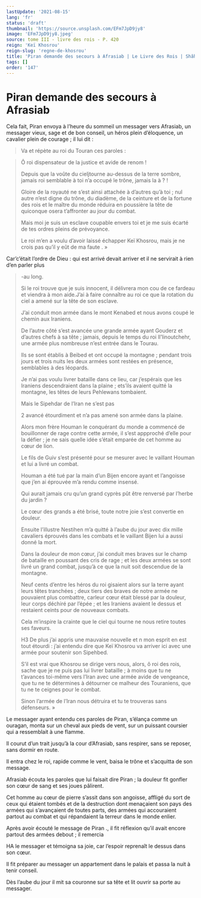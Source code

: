 ```yaml
---
lastUpdate: '2021-08-15'
lang: 'fr'
status: 'draft'
thumbnail: 'https://source.unsplash.com/EFm7JpD9jy8'
image: 'EFm7JpD9jy8.jpeg'
source: tome III - livre des rois - P. 420
reign: 'Keï Khosrou'
reign-slug: 'regne-de-khosrou'
title: 'Piran demande des secours à Afrasiab | Le Livre des Rois | Shâhnâmeh'
tags: []
order: '147'
---
```


<!-- LTeX: language=fr -->

# Piran demande des secours à Afrasiab

Cela fait, Piran envoya à l’heure du sommeil un messager vers Afrasiab, un messager vieux, sage et de bon conseil, un héros plein d’éloquence, un cavalier plein de courage ; il lui dit :

> Va et répète au roi du Touran ces paroles :

> Ô roi dispensateur de la justice et avide de renom !
>
> Depuis que la voûte du cieljtourne au-dessus de la terre sombre, jamais roi semblable à toi n’a occupé le trône, jamais la à ? !
>
> Gloire de la royauté ne s’est ainsi attachée à d’autres qu’à toi ; nul autre n’est digne du trône, du diadème, de la ceinture et de la fortune des rois et le maître du monde réduira en poussière la tête de quiconque osera t’affronter au jour du combat.
>
> Mais moi je suis un esclave coupable envers toi et je me suis écarté de tes ordres pleins de prévoyance.
>
> Le roi m’en a voulu d’avoir laissé échapper Keï Khosrou, mais je ne crois pas qu’il y eût de ma faute . »

Car’c’était l’ordre de Dieu : qui est arrivé devait arriver et il ne servirait à rien d’en parler plus
> -au long.
>
> Si le roi trouve que je suis innocent, il délivrera mon cou de ce fardeau et viendra à mon aide.J’ai à faire connaître au roi ce que la rotation du ciel a amené sur la tête de son esclave.
>
> J’ai conduit mon armée dans le mont Kenabed et nous avons coupé le chemin aux Iraniens.
>
> De l’autre côté s’est avancée une grande armée ayant Gouderz et d’autres chefs à sa tête ; jamais, depuis le temps du roi ll’linoutchehr, une armée plus nombreuse n’est entrée dans le Tourau.
>
> Ils se sont établis à Beibed et ont occupé la montagne ; pendant trois jours et trois nuits les deux armées sont restées en présence, semblables à des léopards.
>
> Je n’ai pas voulu livrer bataille dans ce lieu, car j’espérais que les Iraniens descendraient dans la plaine ; ets’ils avaient quitté la montagne, les têtes de leurs Pehlewans tombaient.
>
> Mais le Sipehdar de l’Iran ne s’est pas
>
> 2 avancé étourdiment et n’a pas amené son armée dans la plaine.
>
> Alors mon frère Houman le conquérant du monde a commencé de bouillonner de rage contre cette armée, il s’est appproché d’elle pour la défier ; je ne sais quelle idée s’était emparée de cet homme au cœur de lion.
>
> Le fils de Guiv s’est présenté pour se mesurer avec le vaillant Houman et lui a livré un combat.
>
> Houman a été tué par la main d’un Bijen encore ayant et l’angoisse que j’en ai éprouvée m’a rendu comme insensé.
>
> Qui aurait jamais cru qu’un grand cyprès pût être renversé par l’herbe du jardin ?
>
> Le cœur des grands a été brisé, toute notre joie s’est convertie en douleur.
>
> Ensuite l’illustre Nestihen m’a quitté à l’aube du jour avec dix mille cavaliers éprouvés dans les combats et le vaillant Bijen lui a aussi donné la mort.
>
> Dans la douleur de mon cœur, j’ai conduit mes braves sur le champ de bataille en poussant des cris de rage ; et les deux armées se sont livré un grand combat, jusqu’à ce que la nuit soit descendue de la montagne.
>
> Neuf cents d’entre les héros du roi gisaient alors sur la terre ayant leurs têtes tranchées ; deux tiers des braves de notre armée ne pouvaient plus combattre, carleur cœur était blessé par la douleur, leur corps déchiré par l’épée ; et les Iraniens avaient le dessus et restaient ceints pour de nouveaux combats.
>
> Cela m’inspire la crainte que le ciel qui tourne ne nous retire toutes ses faveurs.
>
>
>
> H3 De plus j’ai appris une mauvaise nouvelle et n mon esprit en est tout étourdi : j’ai entendu dire que Keï Khosrou va arriver ici avec une armée pour soutenir son Sipehbed.
>
> S’il est vrai que Khosrou se dirige vers nous, alors, ô roi des rois, sache que je ne puis pas lui livrer bataille ; à moins que tu ne t’avances toi-même vers l’Iran avec une armée avide de vengeance, que tu ne te détermines à détourner ce malheur des Touraniens, que tu ne te ceignes pour le combat.
>
> Sinon l’armée de l’Iran nous détruira et tu te trouveras sans défenseurs. »

Le messager ayant entendu ces paroles de Piran, s’élança comme un ouragan, monta sur un cheval aux pieds de vent, sur un puissant coursier qui a ressemblait à une flamme.

Il courut d’un trait jusqu’à la cour d’Afrasiab, sans respirer, sans se reposer, sans dormir en route.

Il entra chez le roi, rapide comme le vent, baisa le trône et s’acquitta de son message.

Afrasiab écouta les paroles que lui faisait dire Piran ; la douleur fit gonfler son cœur de sang et ses joues pâlirent.

Cet homme au cœur de pierre s’assit dans son angoisse, affligé du sort de ceux qui étaient tombés et de la destruction dont menaçaient son pays des armées qui s’avançaient de toutes parts, des armées qui accouraient partout au combat et qui répandaient la terreur dans le monde enlier.

Après avoir écouté le message de Piran ., il fit réflexion qu’il avait encore partout des armées debout ; il remercia

HA le messager et témoigna sa joie, car l’espoir reprenaît le dessus dans son cœur.

Il fit préparer au messager un appartement dans le palais et passa la nuit à tenir conseil.

Dès l’aube du jour il mit sa couronne sur sa tête et lit ouvrir sa porte au messager.
